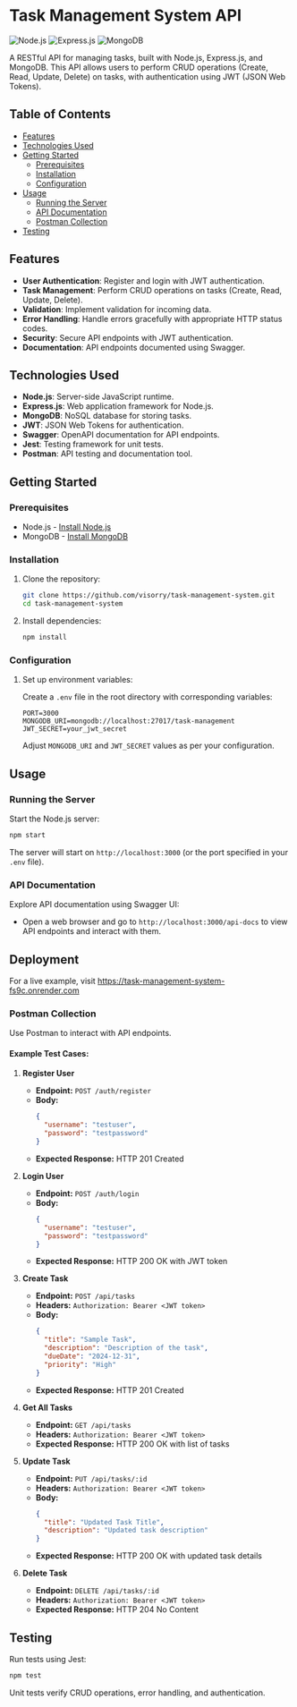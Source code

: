
# Task Management System API

![Node.js](https://img.shields.io/badge/Node.js-v14.17.1-green)
![Express.js](https://img.shields.io/badge/Express.js-v4.17.1-blue)
![MongoDB](https://img.shields.io/badge/MongoDB-v4.4.6-green)

A RESTful API for managing tasks, built with Node.js, Express.js, and MongoDB. This API allows users to perform CRUD operations (Create, Read, Update, Delete) on tasks, with authentication using JWT (JSON Web Tokens).

## Table of Contents

- [Features](#features)
- [Technologies Used](#technologies-used)
- [Getting Started](#getting-started)
  - [Prerequisites](#prerequisites)
  - [Installation](#installation)
  - [Configuration](#configuration)
- [Usage](#usage)
  - [Running the Server](#running-the-server)
  - [API Documentation](#api-documentation)
  - [Postman Collection](#postman-collection)
- [Testing](#testing)

## Features

- **User Authentication**: Register and login with JWT authentication.
- **Task Management**: Perform CRUD operations on tasks (Create, Read, Update, Delete).
- **Validation**: Implement validation for incoming data.
- **Error Handling**: Handle errors gracefully with appropriate HTTP status codes.
- **Security**: Secure API endpoints with JWT authentication.
- **Documentation**: API endpoints documented using Swagger.

## Technologies Used

- **Node.js**: Server-side JavaScript runtime.
- **Express.js**: Web application framework for Node.js.
- **MongoDB**: NoSQL database for storing tasks.
- **JWT**: JSON Web Tokens for authentication.
- **Swagger**: OpenAPI documentation for API endpoints.
- **Jest**: Testing framework for unit tests.
- **Postman**: API testing and documentation tool.

## Getting Started

### Prerequisites

- Node.js - [Install Node.js](https://nodejs.org/)
- MongoDB - [Install MongoDB](https://docs.mongodb.com/manual/installation/)

### Installation

1. Clone the repository:

   ```bash
   git clone https://github.com/visorry/task-management-system.git
   cd task-management-system
   ```

2. Install dependencies:

   ```bash
   npm install
   ```

### Configuration

1. Set up environment variables:
   
   Create a `.env` file in the root directory with corresponding variables:

   ```plaintext
   PORT=3000
   MONGODB_URI=mongodb://localhost:27017/task-management
   JWT_SECRET=your_jwt_secret
   ```

   Adjust `MONGODB_URI` and `JWT_SECRET` values as per your configuration.

## Usage

### Running the Server

Start the Node.js server:

```bash
npm start
```

The server will start on `http://localhost:3000` (or the port specified in your `.env` file).

### API Documentation

Explore API documentation using Swagger UI:

- Open a web browser and go to `http://localhost:3000/api-docs` to view API endpoints and interact with them.

## Deployment

For a live example, visit https://task-management-system-fs9c.onrender.com

### Postman Collection

Use Postman to interact with API endpoints. 

#### Example Test Cases:

1. **Register User**
   - **Endpoint:** `POST /auth/register`
   - **Body:**
     ```json
     {
       "username": "testuser",
       "password": "testpassword"
     }
     ```
   - **Expected Response:** HTTP 201 Created

2. **Login User**
   - **Endpoint:** `POST /auth/login`
   - **Body:**
     ```json
     {
       "username": "testuser",
       "password": "testpassword"
     }
     ```
   - **Expected Response:** HTTP 200 OK with JWT token

3. **Create Task**
   - **Endpoint:** `POST /api/tasks`
   - **Headers:** `Authorization: Bearer <JWT token>`
   - **Body:**
     ```json
     {
       "title": "Sample Task",
       "description": "Description of the task",
       "dueDate": "2024-12-31",
       "priority": "High"
     }
     ```
   - **Expected Response:** HTTP 201 Created

4. **Get All Tasks**
   - **Endpoint:** `GET /api/tasks`
   - **Headers:** `Authorization: Bearer <JWT token>`
   - **Expected Response:** HTTP 200 OK with list of tasks

5. **Update Task**
   - **Endpoint:** `PUT /api/tasks/:id`
   - **Headers:** `Authorization: Bearer <JWT token>`
   - **Body:**
     ```json
     {
       "title": "Updated Task Title",
       "description": "Updated task description"
     }
     ```
   - **Expected Response:** HTTP 200 OK with updated task details

6. **Delete Task**
   - **Endpoint:** `DELETE /api/tasks/:id`
   - **Headers:** `Authorization: Bearer <JWT token>`
   - **Expected Response:** HTTP 204 No Content

## Testing

Run tests using Jest:

```bash
npm test
```

Unit tests verify CRUD operations, error handling, and authentication.
